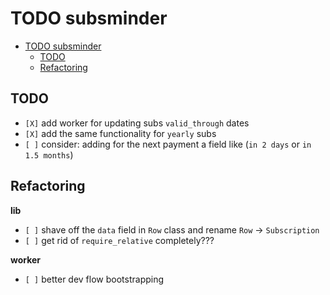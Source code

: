 # TODO subsminder

<!--toc:start-->
- [TODO subsminder](#todo-subsminder)
  - [TODO](#todo)
  - [Refactoring](#refactoring)
<!--toc:end-->

## TODO

* `[X]` add worker for updating subs `valid_through` dates
* `[X]` add the same functionality for `yearly` subs
* `[ ]` consider: adding for the next payment a field like (`in 2 days` or `in 1.5 months`)

## Refactoring

**lib**

* `[ ]` shave off the `data` field in `Row` class and rename `Row` -> `Subscription`
* `[ ]` get rid of `require_relative` completely???

**worker**

* `[ ]` better dev flow bootstrapping
